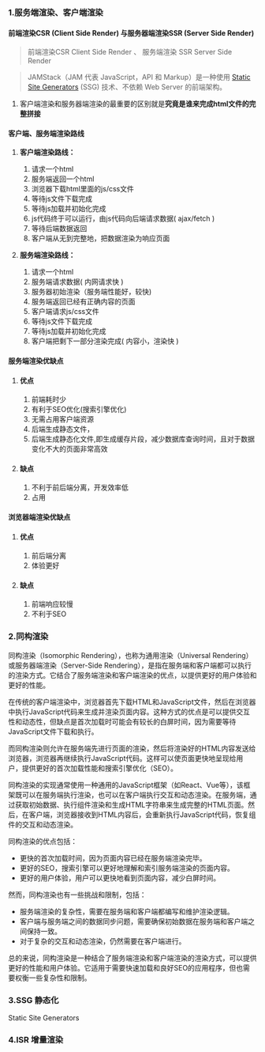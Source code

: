 ### 1.服务端渲染、客户端渲染

#### 前端渲染CSR (Client Side Render) 与服务器端渲染SSR (Server Side Render)

> 前端渲染CSR Client Side Render 、 服务端渲染 SSR Server Side Render

> JAMStack（JAM 代表 JavaScript，API 和 Markup）是一种使用 [Static Site Generators](https://link.zhihu.com/?target=https%3A//www.staticgen.com/) (SSG) 技术、不依赖 Web Server 的前端架构。

1. 客户端渲染和服务器端渲染的最重要的区别就是**究竟是谁来完成html文件的完整拼接**

#### 客户端、服务端渲染路线

1. **客户端渲染路线：**
     1. 请求一个html
     2. 服务端返回一个html
     3. 浏览器下载html里面的js/css文件 
     4. 等待js文件下载完成 
     5.  等待js加载并初始化完成 
     6.  js代码终于可以运行，由js代码向后端请求数据( ajax/fetch ) 
     7.  等待后端数据返回  
     8. 客户端从无到完整地，把数据渲染为响应页面

2. **服务端渲染路线：**
     1. 请求一个html
     2. 服务端请求数据( 内网请求快 ) 
     3. 服务器初始渲染（服务端性能好，较快)
     4. 服务端返回已经有正确内容的页面 
     5. 客户端请求js/css文件
     6. 等待js文件下载完成 
     7.  等待js加载并初始化完成
     8. 客户端把剩下一部分渲染完成( 内容小，渲染快 )

#### 服务端渲染优缺点

1. #### 优点

   1. 前端耗时少
   2. 有利于SEO优化(搜索引擎优化)
   3. 无需占用客户端资源
   4. 后端生成静态文件，
   5. 后端生成静态化文件,即生成缓存片段，减少数据库查询时间，且对于数据变化不大的页面非常高效 

2. #### 缺点

   1. 不利于前后端分离，开发效率低
   2. 占用

#### 浏览器端渲染优缺点

1. #### 优点

   1. 前后端分离
   2. 体验更好

2. #### 缺点

   1. 前端响应较慢
   2. 不利于SEO

### 2.同构渲染

同构渲染（Isomorphic Rendering），也称为通用渲染（Universal Rendering）或服务器端渲染（Server-Side Rendering），是指在服务端和客户端都可以执行的渲染方式。它结合了服务端渲染和客户端渲染的优点，以提供更好的用户体验和更好的性能。

在传统的客户端渲染中，浏览器首先下载HTML和JavaScript文件，然后在浏览器中执行JavaScript代码来生成并渲染页面内容。这种方式的优点是可以提供交互性和动态性，但缺点是首次加载时可能会有较长的白屏时间，因为需要等待JavaScript文件下载和执行。

而同构渲染则允许在服务端先进行页面的渲染，然后将渲染好的HTML内容发送给浏览器，浏览器再继续执行JavaScript代码。这样可以使页面更快地呈现给用户，提供更好的首次加载性能和搜索引擎优化（SEO）。

同构渲染的实现通常使用一种通用的JavaScript框架（如React、Vue等），该框架既可以在服务端执行渲染，也可以在客户端执行交互和动态渲染。在服务端，通过获取初始数据、执行组件渲染和生成HTML字符串来生成完整的HTML页面。然后，在客户端，浏览器接收到HTML内容后，会重新执行JavaScript代码，恢复组件的交互和动态渲染。

同构渲染的优点包括：

- 更快的首次加载时间，因为页面内容已经在服务端渲染完毕。
- 更好的SEO，搜索引擎可以更好地理解和索引服务端渲染的页面内容。
- 更好的用户体验，用户可以更快地看到页面内容，减少白屏时间。

然而，同构渲染也有一些挑战和限制，包括：

- 服务端渲染的复杂性，需要在服务端和客户端都编写和维护渲染逻辑。
- 客户端与服务端之间的数据同步问题，需要确保初始数据在服务端和客户端之间保持一致。
- 对于复杂的交互和动态渲染，仍然需要在客户端进行。

总的来说，同构渲染是一种结合了服务端渲染和客户端渲染的渲染方式，可以提供更好的性能和用户体验。它适用于需要快速加载和良好SEO的应用程序，但也需要权衡一些复杂性和限制。

### 3.SSG 静态化 

Static Site Generators

### 4.ISR 增量渲染

